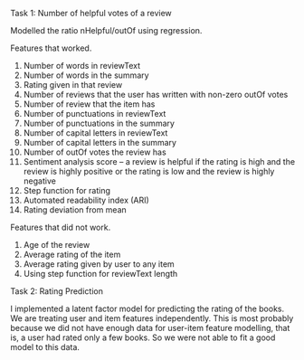 Task 1: Number of helpful votes of a review

Modelled the ratio nHelpful/outOf using regression.

Features that worked.  
1. Number of words in reviewText  
2. Number of words in the summary  
3. Rating given in that review  
4. Number of reviews that the user has written with non-zero outOf votes  
5. Number of review that the item has  
6. Number of punctuations in reviewText  
7. Number of punctuations in the summary  
8. Number of capital letters in reviewText  
9. Number of capital letters in the summary  
10. Number of outOf votes the review has   
11. Sentiment analysis score – a review is helpful if the rating is high and the review is highly positive or the rating is low and the review is highly negative  
12. Step function for rating  
13. Automated readability index (ARI)  
14. Rating deviation from mean  

Features that did not work.
1. Age of the review  
2. Average rating of the item  
3. Average rating given by user to any item  
4. Using step function for reviewText length  

Task 2: Rating Prediction

I implemented a latent factor model for predicting the rating of the books. We are treating user and item features independently. This is most probably because we did not have enough data for user-item feature modelling, that is, a user had rated only a few books. So we were not able to fit a good model to this data.
